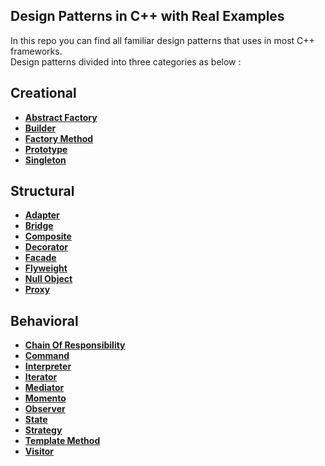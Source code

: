 ## Design Patterns in C++ with Real Examples

In this repo you can find all familiar design patterns that uses in most C++ frameworks.  
Design patterns divided into three categories as below :

Creational
----------

 - [**Abstract Factory**](https://github.com/Qannaf/designPatternsCpp/blob/master/creational-patterns/abstract-factory.cpp)
 - [**Builder**](https://github.com/Qannaf/designPatternsCpp/blob/master/creational-patterns/builder.cpp)
 - [**Factory Method**](https://github.com/Qannaf/designPatternsCpp/blob/master/creational-patterns/factory-method.cpp)
 - [**Prototype**](https://github.com/Qannaf/designPatternsCpp/blob/master/creational-patterns/prototype.cpp)
 - [**Singleton**](https://github.com/Qannaf/designPatternsCpp/blob/master/creational-patterns/singleton.cpp)
 

Structural
----------

 - [**Adapter**](https://github.com/Qannaf/designPatternsCpp/blob/master/structural-patterns/adapter.cpp)
 - [**Bridge**](https://github.com/Qannaf/designPatternsCpp/blob/master/structural-patterns/bridge.cpp)
 - [**Composite**](https://github.com/Qannaf/designPatternsCpp/blob/master/structural-patterns/composite.cpp)
 - [**Decorator**](https://github.com/Qannaf/designPatternsCpp/blob/master/structural-patterns/decorator.cpp)
 - [**Facade**](https://github.com/Qannaf/designPatternsCpp/blob/master/structural-patterns/facade.cpp)
 - [**Flyweight**](https://github.com/Qannaf/designPatternsCpp/blob/master/structural-patterns/flyweight.cpp)
 - [**Null Object**](https://github.com/Qannaf/designPatternsCpp/blob/master/structural-patterns/null_object.cpp)
 - [**Proxy**](https://github.com/Qannaf/designPatternsCpp/blob/master/structural-patterns/proxy.cpp)

Behavioral
----------

 - [**Chain Of Responsibility**](https://github.com/Qannaf/designPatternsCpp/blob/master/behavioral-patterns/chain-of-responsibility.cpp)
 - [**Command**](https://github.com/Qannaf/designPatternsCpp/blob/master/behavioral-patterns/command.cpp)
 - [**Interpreter**](https://github.com/Qannaf/designPatternsCpp/blob/master/behavioral-patterns/interpreter.cpp)
 - [**Iterator**](https://github.com/Qannaf/designPatternsCpp/blob/master/behavioral-patterns/iterator.cpp)
 - [**Mediator**](https://github.com/Qannaf/designPatternsCpp/blob/master/behavioral-patterns/mediator.cpp)
 - [**Momento**](https://github.com/Qannaf/designPatternsCpp/blob/master/behavioral-patterns/momento.cpp)
 - [**Observer**](https://github.com/Qannaf/designPatternsCpp/blob/master/behavioral-patterns/observer.cpp)
 - [**State**](https://github.com/Qannaf/designPatternsCpp/blob/master/behavioral-patterns/state.cpp)
 - [**Strategy**](https://github.com/Qannaf/designPatternsCpp/blob/master/behavioral-patterns/strategy.cpp)
 - [**Template Method**](https://github.com/Qannaf/designPatternsCpp/blob/master/behavioral-patterns/template-method.cpp)
 - [**Visitor**](https://github.com/Qannaf/designPatternsCpp/blob/master/behavioral-patterns/visitor.cpp)

